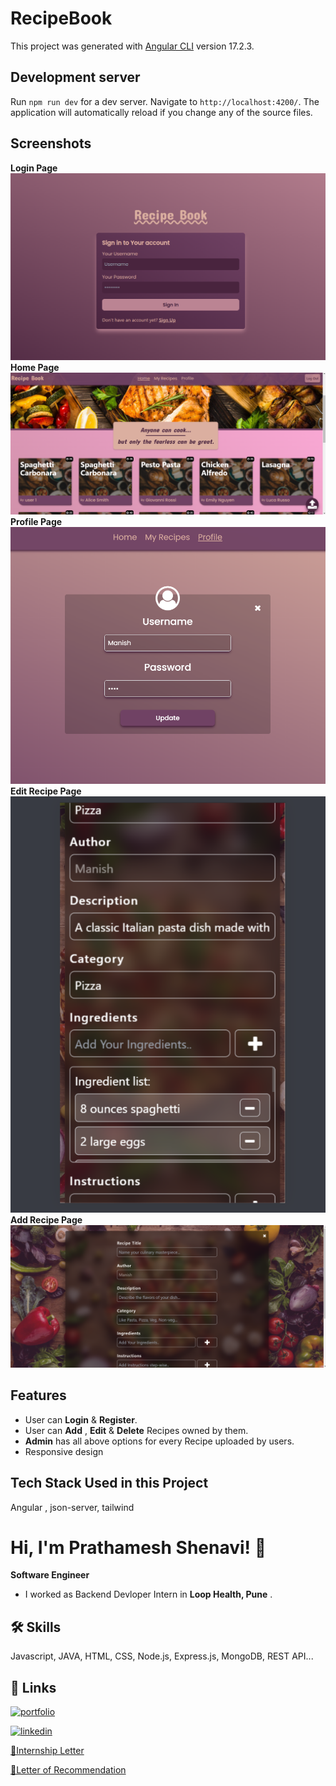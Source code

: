 # RecipeBook

This project was generated with [Angular CLI](https://github.com/angular/angular-cli) version 17.2.3.

## Development server

Run `npm run dev` for a dev server. Navigate to `http://localhost:4200/`. The application will automatically reload if you change any of the source files.

## Screenshots

**Login Page**
![login Screenshot](./src/assets/login.png)
**Home Page**
![home Screenshot](./src/assets//home.png)
**Profile Page**
![profile Screenshot](./src/assets/profile.png)
**Edit Recipe Page**
![edit recipe Screenshot](./src/assets/edit-recipe.png)
**Add Recipe Page**
![add recipe Screenshot](./src/assets/add-recipe.png)

## Features

- User can **Login** & **Register**.
- User can **Add** , **Edit** & **Delete** Recipes owned by them.
- **Admin** has all above options for every Recipe uploaded by users.
- Responsive design



## Tech Stack Used in this Project

Angular , json-server, tailwind


# Hi, I'm Prathamesh Shenavi! 👋

**Software Engineer**

- I worked as Backend Devloper Intern in **Loop Health, Pune** .

## 🛠 Skills
Javascript, JAVA, HTML, CSS, Node.js, Express.js, MongoDB, REST API...


## 🔗 Links
[![portfolio](https://img.shields.io/badge/my_portfolio-000?style=for-the-badge&logo=ko-fi&logoColor=white)](https://prathamesh-shenavi.github.io/Resume-01/
)

[![linkedin](https://img.shields.io/badge/linkedin-0A66C2?style=for-the-badge&logo=linkedin&logoColor=white)](https://www.linkedin.com/in/prathamesh-shenavi-4b8651228/
)

[🔗Internship Letter](https://drive.google.com/file/d/1a0vhyQwbuGfNpC-f9y5TF8oUWOzJs-wb/view)

[🔗Letter of Recommendation](https://drive.google.com/file/d/1JZehHK_pLBsM_hVdw1DJ0gAtcA4igZ3v/view)